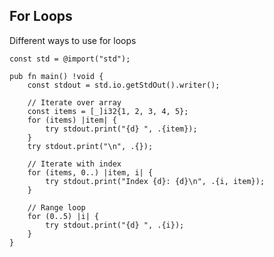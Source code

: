 <!-- METADATA
{
  "title": "Zig For Loops",
  "tags": [
    "zig",
    "loops",
    "control-flow"
  ],
  "language": "zig"
}
-->

## For Loops
Different ways to use for loops
```zig
const std = @import("std");

pub fn main() !void {
    const stdout = std.io.getStdOut().writer();

    // Iterate over array
    const items = [_]i32{1, 2, 3, 4, 5};
    for (items) |item| {
        try stdout.print("{d} ", .{item});
    }
    try stdout.print("\n", .{});

    // Iterate with index
    for (items, 0..) |item, i| {
        try stdout.print("Index {d}: {d}\n", .{i, item});
    }

    // Range loop
    for (0..5) |i| {
        try stdout.print("{d} ", .{i});
    }
}
```
